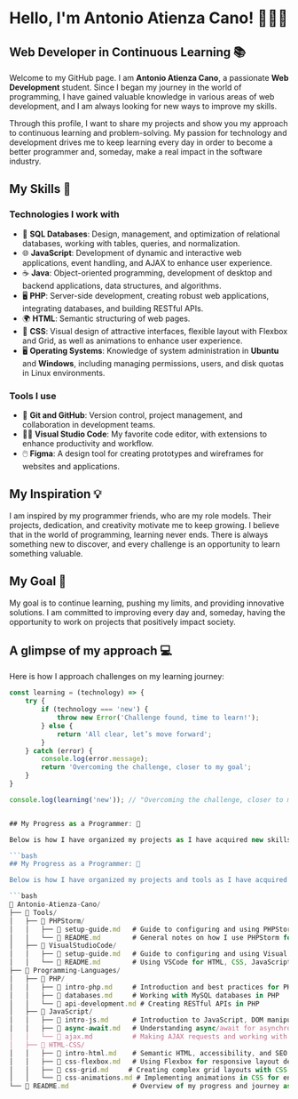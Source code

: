 # Hello, I'm Antonio Atienza Cano! 👨‍💻🚀

## Web Developer in Continuous Learning 📚

Welcome to my GitHub page. I am **Antonio Atienza Cano**, a passionate **Web Development** student. Since I began my journey in the world of programming, I have gained valuable knowledge in various areas of web development, and I am always looking for new ways to improve my skills.

Through this profile, I want to share my projects and show you my approach to continuous learning and problem-solving. My passion for technology and development drives me to keep learning every day in order to become a better programmer and, someday, make a real impact in the software industry.

## My Skills 🌱

### Technologies I work with

- 💾 **SQL Databases**: Design, management, and optimization of relational databases, working with tables, queries, and normalization.
- 🌐 **JavaScript**: Development of dynamic and interactive web applications, event handling, and AJAX to enhance user experience.
- ☕ **Java**: Object-oriented programming, development of desktop and backend applications, data structures, and algorithms.
- 🖥️ **PHP**: Server-side development, creating robust web applications, integrating databases, and building RESTful APIs.
- 🌍 **HTML**: Semantic structuring of web pages.
- 🎨 **CSS**: Visual design of attractive interfaces, flexible layout with Flexbox and Grid, as well as animations to enhance user experience.
- 🖥️ **Operating Systems**: Knowledge of system administration in **Ubuntu** and **Windows**, including managing permissions, users, and disk quotas in Linux environments.

### Tools I use

- 🧰 **Git and GitHub**: Version control, project management, and collaboration in development teams.
- 🧑‍💻 **Visual Studio Code**: My favorite code editor, with extensions to enhance productivity and workflow.
- 🖱️ **Figma**: A design tool for creating prototypes and wireframes for websites and applications.

## My Inspiration 💡

I am inspired by my programmer friends, who are my role models. Their projects, dedication, and creativity motivate me to keep growing. I believe that in the world of programming, learning never ends. There is always something new to discover, and every challenge is an opportunity to learn something valuable.

## My Goal 🎯

My goal is to continue learning, pushing my limits, and providing innovative solutions. I am committed to improving every day and, someday, having the opportunity to work on projects that positively impact society.

## A glimpse of my approach 💻

Here is how I approach challenges on my learning journey:

```javascript
const learning = (technology) => {
    try {
        if (technology === 'new') {
            throw new Error('Challenge found, time to learn!');
        } else {
            return 'All clear, let’s move forward';
        }
    } catch (error) {
        console.log(error.message);
        return 'Overcoming the challenge, closer to my goal';
    }
}

console.log(learning('new')); // "Overcoming the challenge, closer to my goal"


## My Progress as a Programmer: 🌳

Below is how I have organized my projects as I have acquired new skills:

```bash
## My Progress as a Programmer: 🌳

Below is how I have organized my projects and tools as I have acquired new skills:

```bash
📂 Antonio-Atienza-Cano/
├── 📂 Tools/
│   ├── 📂 PHPStorm/
│   │   ├── 📄 setup-guide.md   # Guide to configuring and using PHPStorm for PHP development
│   │   └── 📄 README.md        # General notes on how I use PHPStorm for backend and full-stack development
│   ├── 📂 VisualStudioCode/
│   │   ├── 📄 setup-guide.md   # Guide to configuring and using Visual Studio Code for web development
│   │   └── 📄 README.md        # Using VSCode for HTML, CSS, JavaScript, and PHP projects
├── 📂 Programming-Languages/
│   ├── 📂 PHP/
│   │   ├── 📄 intro-php.md     # Introduction and best practices for PHP development
│   │   ├── 📄 databases.md     # Working with MySQL databases in PHP
│   │   └── 📄 api-development.md # Creating RESTful APIs in PHP
│   ├── 📂 JavaScript/
│   │   ├── 📄 intro-js.md      # Introduction to JavaScript, DOM manipulation, and event handling
│   │   ├── 📄 async-await.md   # Understanding async/await for asynchronous programming
│   │   └── 📄 ajax.md          # Making AJAX requests and working with APIs in JavaScript
│   ├── 📂 HTML-CSS/
│   │   ├── 📄 intro-html.md    # Semantic HTML, accessibility, and SEO basics
│   │   ├── 📄 css-flexbox.md   # Using Flexbox for responsive layout design
│   │   ├── 📄 css-grid.md     # Creating complex grid layouts with CSS Grid
│   │   └── 📄 css-animations.md # Implementing animations in CSS for enhanced user experience
└── 📄 README.md                # Overview of my progress and journey as a web developer

